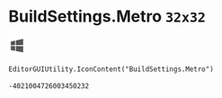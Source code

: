 # BuildSettings.Metro `32x32`
<img src="/img/BuildSettings.Metro.png" width=32 height=32>

``` CSharp
EditorGUIUtility.IconContent("BuildSettings.Metro")
```
```
-4021004726003450232
```
